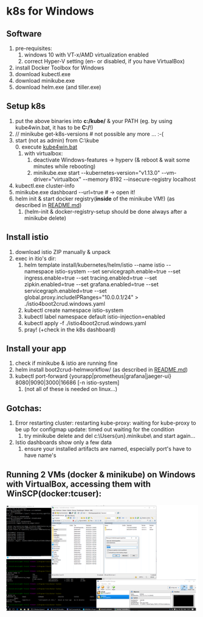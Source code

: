 # k8s for Windows

## Software
1. pre-requisites:
	1. windows 10 with VT-x/AMD virtualization enabled
	2. correct Hyper-V setting (en- or disabled, if you have VirtualBox)
2. install Docker Toolbox for Windows
3. download kubectl.exe
4. download minikube.exe
5. download helm.exe (and tiller.exe)

## Setup k8s
1. put the above binaries into **c:/kube/** & your PATH (eg. by using kube4win.bat, it has to be **C:/**!)
2. // minikube get-k8s-versions	# not possible any more ... :-(
3. start (not as admin) from C:\kube\
	0. execute [kube4win.bat](kube4win.bat)
	1. with virtualbox:
		1. deactivate Windows-features -> hyperv (& reboot & wait some minutes while rebooting)
		2. minikube.exe start --kubernetes-version="v1.13.0" --vm-driver="virtualbox" --memory 8192 --insecure-registry localhost
4. kubectl.exe cluster-info
5. minikube.exe dashboard --url=true	# -> open it!
6. helm init & start docker registry(**inside** of the minikube VM!) (as described in [README.md](README.md))
	1. (helm-init & docker-registry-setup should be done always after a minikube delete)

## Install istio
1. download istio ZIP manually & unpack
2. exec in itio's dir:
	1. helm template install/kubernetes/helm/istio --name istio --namespace istio-system --set servicegraph.enable=true --set ingress.enable=true --set tracing.enabled=true --set zipkin.enabled=true --set grafana.enabled=true --set servicegraph.enabled=true --set global.proxy.includeIPRanges="10.0.0.1/24" > ./istio4boot2crud.windows.yaml
	2. kubectl create namespace istio-system
	3. kubectl label namespace default istio-injection=enabled
	4. kubectl apply -f ./istio4boot2crud.windows.yaml
	5. pray! (+check in the k8s dashboard)
	
## Install your app
1. check if minikube & istio are running fine
2. helm install boot2crud-helmworkflow/ (as described in [README.md](README.md#helm))
3. kubectl port-forward {yourapp|prometheus|grafana|jaeger-ui} 8080|9090|3000|16686 [-n istio-system]
	1. (not all of these is needed on linux...)

## Gotchas:
1. Error restarting cluster: restarting kube-proxy: waiting for kube-proxy to be up for configmap update: timed out waiting for the condition
	1. try minikube delete and del c:\Users\{un}\.minikube\ and start again...
2. Istio dashboards show only a few data
	1. ensure your installed artifacts are named, especially port's have to have name's

## Running 2 VMs (docker & minikube) on Windows with VirtualBox, accessing them with WinSCP(docker:tcuser):
<img src="_res/kube.on.win.png" width="650px">
